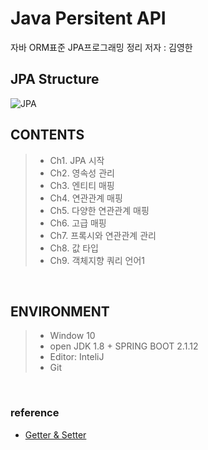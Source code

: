 # Java Persitent API
자바 ORM표준 JPA프로그래밍 정리
저자 : 김영한
<br>


## JPA Structure

![JPA](https://user-images.githubusercontent.com/45196240/76701914-d6d67680-6708-11ea-9edd-14b69ee61143.JPG)

## CONTENTS
> * Ch1. JPA 시작<br>
> * Ch2. 영속성 관리<br>
> * Ch3. 엔티티 매핑<br>
> * Ch4. 연관관계 매핑<br>
> * Ch5. 다양한 연관관계 매핑<br>
> * Ch6. 고급 매핑<br>
> * Ch7. 프록시와 연관관계 관리<br>
> * Ch8. 값 타입<br>
> * Ch9. 객체지향 쿼리 언어1<br>
<br>

## ENVIRONMENT
> * Window 10<br>
> * open JDK 1.8 + SPRING BOOT 2.1.12<br>
> * Editor: InteliJ<br>
> * Git<br>
<br>

### reference

- [Getter & Setter](https://github.com/kimchigame/Today-I-Reaned/blob/master/Getter&Setter.md)
<br>
<br>
